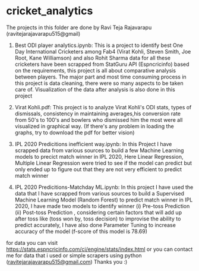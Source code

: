 # cricket_analytics
The projects in this folder are done by Ravi Teja Rajavarapu (ravitejarajavarapu515@gmail)
1) Best ODI player analytics.ipynb: This is a project to identify best One Day International Cricketers among Fab4 (Virat Kohli, Steven Smith, Joe Root, Kane Williamson) and also Rohit Sharma
data for all these cricketers have been scrapped from StatGuru API (Espncricinfo) based on the requirements, this project is all about comparative analysis between players. 
The major part and most time consuming process in this project is data cleaning, there were so many aspects to be taken care of. Visualization of the data after analysis is also done in this project

2) Virat Kohli.pdf: This project is to analyze Virat Kohli's ODI stats, types of dismissals, consistency in maintaining averages,his conversion rate from 50's to 100's and bowlers who dismissed him the most were all visualized in graphical way. (If there's any problem in loading the graphs, try to download the pdf for better vision)

3) IPL 2020 Predicitions inefficient way.ipynb: In this Project I have scrapped data from various sources to build a few  Machine Learning models to precict match winner in IPL 2020, 
Here Linear Regression, Multiple Linear Regression were tried to see if the model can predict but only ended up to figure out that they are not very efficient to predict match winner

4) IPL 2020 Predicitions-Matchday ML.ipynb: In this project I have used the data that I have scrapped from various sources to build a Supervised Machine Learning Model (Random Forest) to predict match winner in IPL 2020,
I have made two models to identify winner (i) Pre-toss Prediction (ii) Post-toss Prediction , considering certain factors that will add up after toss like (toss won by, toss decision) to improvise the ability to predict accurately,
I have also done Parameter Tuning to increase accuracy of the model (f-score of this model is 78.69)


for data you can visit https://stats.espncricinfo.com/ci/engine/stats/index.html or you can contact me for data that i used or simple scrapers using python (ravitejarajavarapu515@gmail.com)
Thanks you :)
